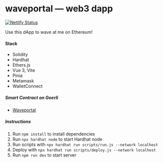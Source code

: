 # waveportal — web3 dapp
[![Netlify Status](https://api.netlify.com/api/v1/badges/fee1636f-0aa9-4724-8b7e-c9bf943ecbd9/deploy-status)](https://app.netlify.com/sites/waveportal-dapp/deploys)

Use this dApp to wave at me on Ethereum!

#### Stack
- Solidity
- Hardhat
- Ethers.js
- Vue 3, Vite
- Pinia
- Metamask
- WalletConnect

##### Smart Contract on Goerli
- [Waveportal](https://goerli.etherscan.io/tx/0xF7B7ab1dE3fba402e563E3F9b17547a0AADdB078)

##### Instructions
1. Run `npm install` to install dependencies
2. Run `npx hardhat node` to start Hardhat node
3. Run scripts with `npx hardhat run scripts/run.js --network localhost`
4. Deploy with `npx hardhat run scripts/deploy.js --network localhost`
5. Run `npm run dev` to start server
